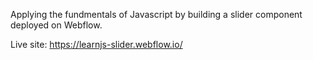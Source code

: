 Applying the fundmentals of Javascript by building a slider component deployed on Webflow.

Live site: https://learnjs-slider.webflow.io/

